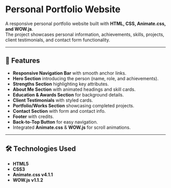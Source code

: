 # Personal Portfolio Website

A responsive personal portfolio website built with **HTML, CSS, Animate.css, and WOW.js**.  
The project showcases personal information, achievements, skills, projects, client testimonials, and contact form functionality.  

---

## 📌 Features
- **Responsive Navigation Bar** with smooth anchor links.
- **Hero Section** introducing the person (name, role, and achievements).
- **Strengths Section** highlighting key attributes.
- **About Me Section** with animated headings and skill cards.
- **Education & Awards Section** for background details.
- **Client Testimonials** with styled cards.
- **Portfolio/Works Section** showcasing completed projects.
- **Contact Section** with form and contact info.
- **Footer** with credits.
- **Back-to-Top Button** for easy navigation.
- Integrated **Animate.css** & **WOW.js** for scroll animations.

---

## 🛠️ Technologies Used
- **HTML5**
- **CSS3**
- **Animate.css v4.1.1**
- **WOW.js v1.1.2**



